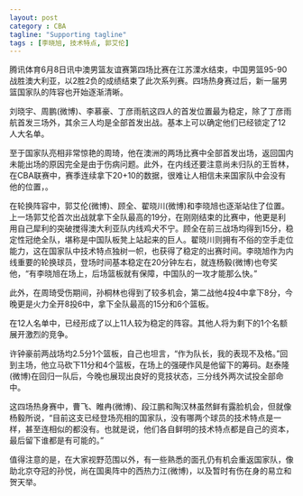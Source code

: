 ```yaml
---
layout: post
category : CBA
tagline: "Supporting tagline"
tags : [李晓旭, 技术特点, 郭艾伦]
---
```


腾讯体育6月8日讯中澳男篮友谊赛第四场比赛在江苏溧水结束，中国男篮95-90战胜澳大利亚，以2胜2负的成绩结束了此次系列赛。四场热身赛过后，新一届男篮国家队的阵容也开始逐渐清晰。

刘晓宇、周鹏(微博)、李慕豪、丁彦雨航这四人的首发位置最为稳定，除了丁彦雨航首发三场外，其余三人均是全部首发出战。基本上可以确定他们已经锁定了12人大名单。

至于国家队亮相非常惊艳的周琦，他在澳洲的两场比赛中全部首发出场，返回国内未能出场的原因完全是由于伤病问题。此外，在内线还要注意尚未归队的王哲林，在CBA联赛中，赛季连续拿下20+10的数据，很难让人相信未来国家队中会没有他的位置，。

在轮换阵容中，郭艾伦(微博)、顾全、翟晓川(微博)和李晓旭也逐渐站住了位置。上一场郭艾伦首次出战就拿下全队最高的19分，在刚刚结束的比赛中，他更是利用自己犀利的突破搅得澳大利亚队内线鸡犬不宁。顾全在前三战场均得到15分，稳定性冠绝全队，堪称是中国队板凳上站起来的巨人。翟晓川则拥有不俗的空手走位能力，这在国家队中技术特点独树一帜，也获得了稳定的出赛时间。李晓旭作为内线重要的轮换球员，登场时间基本稳定在20分钟左右，就连杨毅(微博)也夸奖他，“有李晓旭在场上，后场篮板就有保障，中国队的一攻才能那么快。”

此外，在周琦受伤期间，孙桐林也得到了较多机会，第二战他4投4中拿下8分，今晚更是火力全开8投6中，拿下全队最高的15分和6个篮板。

在12人名单中，已经形成了以上11人较为稳定的阵容。其他人将为剩下的1个名额展开激烈的竞争。

许钟豪前两战场均2.5分1个篮板，自己也坦言，“作为队长，我的表现不及格。”回到主场，他立马砍下11分和4个篮板，在场上的强硬作风是他留下的筹码。赵泰隆(微博)在回归一队后，今晚也展现出良好的竞技状态，三分线外两次试投全部命中。

这四场热身赛中，曹飞、睢冉(微博)、段江鹏和陶汉林虽然鲜有露脸机会，但就像杨毅所说，“目前这支已经登场亮相的国家队，没有哪两个球员的技术特点是一样，甚至连相似的都没有。也就是说，他们各自鲜明的技术特点都是自己的资本，最后留下谁都是有可能的。”

值得注意的是，在大家视野范围以外，有一些熟悉的面孔仍有机会重返国家队，像助北京夺冠的孙悦，尚在国奥阵中的西热力江(微博)，以及暂时有伤在身的易立和贺天举。
